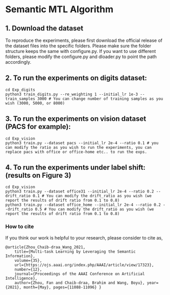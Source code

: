 # Semantic MTL Algorithm



## 1. Download the dataset

To reproduce the experiments, please first download the official release of the dataset files into the specific folders. Please make sure the folder structure keeps the same with configure.py. If you want to use different folders, please modify the configure.py and dloader.py to point the path accordingly.


## 2. To run the experiments on digits dataset:
	cd Exp_digits
	python3 train_digits.py --re_weighting 1 --initial_lr 1e-3 --train_samples 3000 # You can change number of training samples as you wish (3000, 5000, or 8000)
	  
## 3. To run the experiments on vision dataset (PACS for example):
	cd Exp_vision
	python3 train.py --dataset pacs --initial_lr 2e-4 --ratio 0.1 # you can modify the ratio as you wish to run the experiments, you can replace pacs with office or office-home etc.. to run the exps.	


## 4. To run the experiments under label shift: (results on Figure 3)
 	cd Exp_vision
	python3 train.py --dataset office31 --initial_lr 2e-4 --ratio 0.2 --drift_ratio 0.1 # You can modify the drift_ratio as you wish (we report the results of drift ratio from 0.1 to 0.8)
	python3 train.py --dataset office_home --initial_lr 2e-4 --ratio 0.2 --drift_ratio 0.5 # You can modify the drift_ratio as you wish (we report the results of drift ratio from 0.1 to 0.8)

### How to cite
If you think our work is helpful to your research, please consider to cite as,

	@article{Zhou_Chaib-draa_Wang_2021, 
		title={Multi-task Learning by Leveraging the Semantic Information}, 
		volume={35}, 
		url={https://ojs.aaai.org/index.php/AAAI/article/view/17323}, 
		number={12}, 
		journal={Proceedings of the AAAI Conference on Artificial Intelligence}, 
		author={Zhou, Fan and Chaib-draa, Brahim and Wang, Boyu}, year={2021}, month={May}, pages={11088-11096} }

	  

